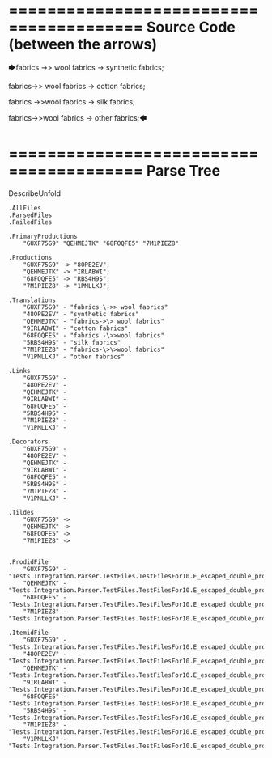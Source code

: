 ========================================
Source Code (between the arrows)
========================================

🡆fabrics \->> wool fabrics ->
	synthetic fabrics;

fabrics->\> wool fabrics ->
	cotton fabrics;

fabrics -\>>wool fabrics ->
	silk fabrics;

fabrics-\>\>wool fabrics ->
	other fabrics;🡄

========================================
Parse Tree
========================================
DescribeUnfold

    .AllFiles
    .ParsedFiles
    .FailedFiles

    .PrimaryProductions
        "GUXF75G9" "QEHMEJTK" "68FOQFE5" "7M1PIEZ8" 

    .Productions
        "GUXF75G9" -> "8OPE2EV";
        "QEHMEJTK" -> "IRLABWI";
        "68FOQFE5" -> "RBS4H9S";
        "7M1PIEZ8" -> "1PMLLKJ";

    .Translations
        "GUXF75G9" - "fabrics \->> wool fabrics"
        "48OPE2EV" - "synthetic fabrics"
        "QEHMEJTK" - "fabrics->\> wool fabrics"
        "9IRLABWI" - "cotton fabrics"
        "68FOQFE5" - "fabrics -\>>wool fabrics"
        "5RBS4H9S" - "silk fabrics"
        "7M1PIEZ8" - "fabrics-\>\>wool fabrics"
        "V1PMLLKJ" - "other fabrics"

    .Links
        "GUXF75G9" - 
        "48OPE2EV" - 
        "QEHMEJTK" - 
        "9IRLABWI" - 
        "68FOQFE5" - 
        "5RBS4H9S" - 
        "7M1PIEZ8" - 
        "V1PMLLKJ" - 

    .Decorators
        "GUXF75G9" - 
        "48OPE2EV" - 
        "QEHMEJTK" - 
        "9IRLABWI" - 
        "68FOQFE5" - 
        "5RBS4H9S" - 
        "7M1PIEZ8" - 
        "V1PMLLKJ" - 

    .Tildes
        "GUXF75G9" -> 
        "QEHMEJTK" -> 
        "68FOQFE5" -> 
        "7M1PIEZ8" -> 


    .ProdidFile
        "GUXF75G9" - "Tests.Integration.Parser.TestFiles.TestFilesFor10.E_escaped_double_producers.ds"
        "QEHMEJTK" - "Tests.Integration.Parser.TestFiles.TestFilesFor10.E_escaped_double_producers.ds"
        "68FOQFE5" - "Tests.Integration.Parser.TestFiles.TestFilesFor10.E_escaped_double_producers.ds"
        "7M1PIEZ8" - "Tests.Integration.Parser.TestFiles.TestFilesFor10.E_escaped_double_producers.ds"

    .ItemidFile
        "GUXF75G9" - "Tests.Integration.Parser.TestFiles.TestFilesFor10.E_escaped_double_producers.ds"
        "48OPE2EV" - "Tests.Integration.Parser.TestFiles.TestFilesFor10.E_escaped_double_producers.ds"
        "QEHMEJTK" - "Tests.Integration.Parser.TestFiles.TestFilesFor10.E_escaped_double_producers.ds"
        "9IRLABWI" - "Tests.Integration.Parser.TestFiles.TestFilesFor10.E_escaped_double_producers.ds"
        "68FOQFE5" - "Tests.Integration.Parser.TestFiles.TestFilesFor10.E_escaped_double_producers.ds"
        "5RBS4H9S" - "Tests.Integration.Parser.TestFiles.TestFilesFor10.E_escaped_double_producers.ds"
        "7M1PIEZ8" - "Tests.Integration.Parser.TestFiles.TestFilesFor10.E_escaped_double_producers.ds"
        "V1PMLLKJ" - "Tests.Integration.Parser.TestFiles.TestFilesFor10.E_escaped_double_producers.ds"

